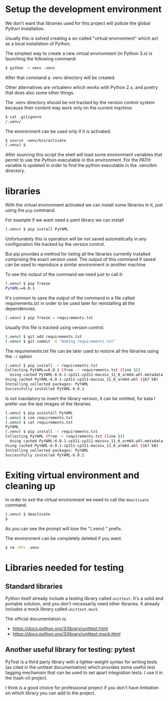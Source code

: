 # Setup the development environment

We don't want that libraries used for this project will pollute the global 
Python installation.

Usually this is solved creating a so-called "virtual environment" which act as
a local installation of Python.

The simplest way to create a new virtual environment (in Python 3.x) is 
launching the following command: 

```bash
$ python -v venv .venv 
```

After that command a .venv directory will be created. 

Other alternatives are virtualenv which works with Python 2.x, and poetry that
does also some other things.

The .venv directory should be not tracked by the version control system because
their content may work only on the current machine.

```bash
$ cat .gitignore
/.venv/
```

The environment can be used only if it is activated.
```bash
$ source .venv/bin/activate
(.venv) $
```

After sourcing this script the shell will load some environment variables that
permit to use the Python executable in this environment. For the PATH variable
is updated in order to find the python executable in the .venv/bin directory.

# libraries

With the virtual environment activated we can install some libraries in it, 
just using the `pip` command.

For example if we want need a yaml library we can install

```bash
(.venv) $ pip install PyYAML
```

Unfortunately this is operation will be not saved automatically in any 
configuration file tracked by the version control.

But pip provides a method for listing all the libraries currently installed 
comprising the exact version used. The output of this command if saved  can be 
used to reproduce a similar environment in another machine.

To see the output of the command we need just to call it:

```bash
(.venv) $ pip freeze
PyYAML==6.0.1
```

It's common to save the output of the command in a file called requirements.txt
in order to be used later for reinstalling all the dependencies.

```bash
(.venv) $ pip freeze > requirements.txt
```

Usually this file is tracked using version control.
```bash
(.venv) $ git add requirements.txt
(.venv) $ git commit -m "Adding requirements.txt"
```

The requirements.txt file can be later used to restore all the libraries using 
the `-r` option

```bash
(.venv) $ pip install -r requirements.txt
Collecting PyYAML==6.0.1 (from -r requirements.txt (line 1))
  Using cached PyYAML-6.0.1-cp311-cp311-macosx_11_0_arm64.whl.metadata (2.1 kB)
Using cached PyYAML-6.0.1-cp311-cp311-macosx_11_0_arm64.whl (167 kB)
Installing collected packages: PyYAML
Successfully installed PyYAML-6.0.1
```

Is not mandatory to insert the library version, it can be omitted, for kata I 
prefer use the last images of the libraries.

```bash
(.venv) $ pip uninstall PyYAML
(.venv) $ vim requirements.txt
(.venv) $ cat requirements.txt
PyYAML
(.venv) $ pip install -r requirements.txt
Collecting PyYAML (from -r requirements.txt (line 1))
  Using cached PyYAML-6.0.1-cp311-cp311-macosx_11_0_arm64.whl.metadata (2.1 kB)
Using cached PyYAML-6.0.1-cp311-cp311-macosx_11_0_arm64.whl (167 kB)
Installing collected packages: PyYAML
Successfully installed PyYAML-6.0.1
```

# Exiting virtual environment and cleaning up
In order to exit the virtual environment we need to call the `deactivate` 
command.

```bash
(.venv) $ deactivate
$ 
```

As you can see the prompt will lose the "(.venv) " prefix.

The environment can be completely deleted if you want.
```bash
$ rm -Rfv .venv
```

# Libraries needed for testing

## Standard libraries

Python itself already include a testing library called `unittest`. It's a solid
and portable solution, and you don't necessarily need other libraries. It 
already includes a mock library called `unittest.mock`.

The official documentation is:
 - https://docs.python.org/3/library/unittest.html
 - https://docs.python.org/3/library/unittest.mock.html

## Another useful library for testing: pytest

PyTest is a third party library with a lighter-weight syntax for writing tests 
(as cited in the unittest documentation) which provides some useful test tagging
mechanism that can be used to set apart integration tests. I use it in the 
trash-cli project.

I think is a good choice for professional project if you don't have limitation 
on which library you can add to the project.







